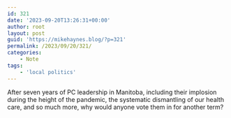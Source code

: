 ```yaml
---
id: 321
date: '2023-09-20T13:26:31+00:00'
author: root
layout: post
guid: 'https://mikehaynes.blog/?p=321'
permalink: /2023/09/20/321/
categories:
    - Note
tags:
    - 'local politics'
---
```


After seven years of PC leadership in Manitoba, including their implosion during the height of the pandemic, the systematic dismantling of our health care, and so much more, why would anyone vote them in for another term?